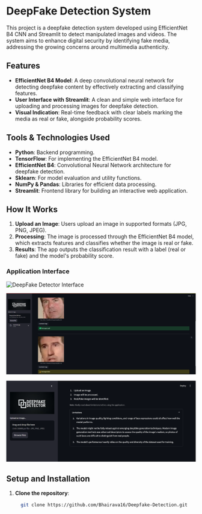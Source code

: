 # DeepFake Detection System

This project is a deepfake detection system developed using EfficientNet B4 CNN and Streamlit to detect manipulated images and videos. The system aims to enhance digital security by identifying fake media, addressing the growing concerns around multimedia authenticity.

## Features

- **EfficientNet B4 Model**: A deep convolutional neural network for detecting deepfake content by effectively extracting and classifying features.
- **User Interface with Streamlit**: A clean and simple web interface for uploading and processing images for deepfake detection.
- **Visual Indication**: Real-time feedback with clear labels marking the media as real or fake, alongside probability scores.

## Tools & Technologies Used

- **Python**: Backend programming.
- **TensorFlow**: For implementing the EfficientNet B4 model.
- **EfficientNet B4**: Convolutional Neural Network architecture for deepfake detection.
- **Sklearn**: For model evaluation and utility functions.
- **NumPy & Pandas**: Libraries for efficient data processing.
- **Streamlit**: Frontend library for building an interactive web application.

## How It Works

1. **Upload an Image**: Users upload an image in supported formats (JPG, PNG, JPEG).
2. **Processing**: The image is processed through the EfficientNet B4 model, which extracts features and classifies whether the image is real or fake.
3. **Results**: The app outputs the classification result with a label (real or fake) and the model's probability score.

### Application Interface

![DeepFake Detector Interface](<Insert-Image-URL-1>)

![Image Processing Results](https://github.com/Bhairava16/Deepfake-Detection/blob/main/Screenshot%202024-09-03%20223549.png)

![Limitations Section](https://github.com/Bhairava16/Deepfake-Detection/blob/main/Screenshot%202024-09-03%20222920.png)

## Setup and Installation

1. **Clone the repository**:
   ```bash
     git clone https://github.com/Bhairava16/Deepfake-Detection.git
   
